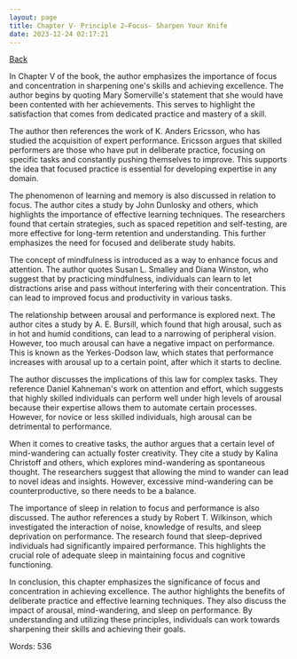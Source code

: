 ```yaml
---
layout: page
title: Chapter V- Principle 2—Focus- Sharpen Your Knife
date: 2023-12-24 02:17:21
---
```


[Back](./)


In Chapter V of the book, the author emphasizes the importance of focus and concentration in sharpening one's skills and achieving excellence. The author begins by quoting Mary Somerville's statement that she would have been contented with her achievements. This serves to highlight the satisfaction that comes from dedicated practice and mastery of a skill.

The author then references the work of K. Anders Ericsson, who has studied the acquisition of expert performance. Ericsson argues that skilled performers are those who have put in deliberate practice, focusing on specific tasks and constantly pushing themselves to improve. This supports the idea that focused practice is essential for developing expertise in any domain.

The phenomenon of learning and memory is also discussed in relation to focus. The author cites a study by John Dunlosky and others, which highlights the importance of effective learning techniques. The researchers found that certain strategies, such as spaced repetition and self-testing, are more effective for long-term retention and understanding. This further emphasizes the need for focused and deliberate study habits.

The concept of mindfulness is introduced as a way to enhance focus and attention. The author quotes Susan L. Smalley and Diana Winston, who suggest that by practicing mindfulness, individuals can learn to let distractions arise and pass without interfering with their concentration. This can lead to improved focus and productivity in various tasks.

The relationship between arousal and performance is explored next. The author cites a study by A. E. Bursill, which found that high arousal, such as in hot and humid conditions, can lead to a narrowing of peripheral vision. However, too much arousal can have a negative impact on performance. This is known as the Yerkes-Dodson law, which states that performance increases with arousal up to a certain point, after which it starts to decline.

The author discusses the implications of this law for complex tasks. They reference Daniel Kahneman's work on attention and effort, which suggests that highly skilled individuals can perform well under high levels of arousal because their expertise allows them to automate certain processes. However, for novice or less skilled individuals, high arousal can be detrimental to performance.

When it comes to creative tasks, the author argues that a certain level of mind-wandering can actually foster creativity. They cite a study by Kalina Christoff and others, which explores mind-wandering as spontaneous thought. The researchers suggest that allowing the mind to wander can lead to novel ideas and insights. However, excessive mind-wandering can be counterproductive, so there needs to be a balance.

The importance of sleep in relation to focus and performance is also discussed. The author references a study by Robert T. Wilkinson, which investigated the interaction of noise, knowledge of results, and sleep deprivation on performance. The research found that sleep-deprived individuals had significantly impaired performance. This highlights the crucial role of adequate sleep in maintaining focus and cognitive functioning.

In conclusion, this chapter emphasizes the significance of focus and concentration in achieving excellence. The author highlights the benefits of deliberate practice and effective learning techniques. They also discuss the impact of arousal, mind-wandering, and sleep on performance. By understanding and utilizing these principles, individuals can work towards sharpening their skills and achieving their goals.

Words: 536